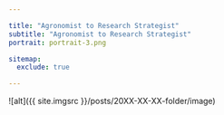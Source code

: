 ```yaml
---

title: "Agronomist to Research Strategist"
subtitle: "Agronomist to Research Strategist"
portrait: portrait-3.png

sitemap:
  exclude: true

---
```


![alt]({{ site.imgsrc }}/posts/20XX-XX-XX-folder/image)